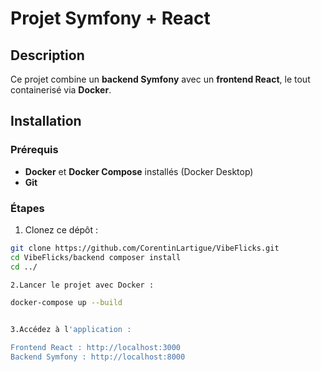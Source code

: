 # Projet Symfony + React

## Description

Ce projet combine un **backend Symfony** avec un **frontend React**, le tout containerisé via **Docker**.

## Installation

### Prérequis

- **Docker** et **Docker Compose** installés (Docker Desktop)
- **Git**

### Étapes

1. Clonez ce dépôt :

```bash
git clone https://github.com/CorentinLartigue/VibeFlicks.git
cd VibeFlicks/backend composer install
cd ../

2.Lancer le projet avec Docker :

docker-compose up --build


3.Accédez à l'application :

Frontend React : http://localhost:3000
Backend Symfony : http://localhost:8000

